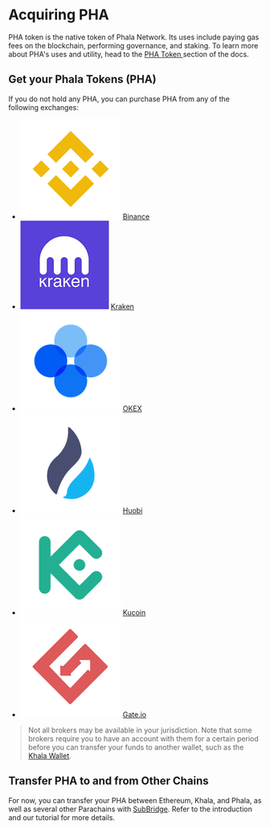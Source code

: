 # Acquiring PHA

PHA token is the native token of Phala Network. Its uses include paying gas fees on the blockchain, performing governance, and staking. To learn more about PHA's uses and utility, head to the [PHA Token ](broken-reference)section of the docs.

## Get your Phala Tokens (PHA) <a href="#get-your-phala-tokens-pha" id="get-your-phala-tokens-pha"></a>

If you do not hold any PHA, you can purchase PHA from any of the following exchanges:

* <img src="../../.gitbook/assets/1-Binance.png" alt="" data-size="line"> [Binance](https://www.binance.com/en)
* <img src="../../.gitbook/assets/kraken.jpeg" alt="" data-size="line"> [Kraken](https://www.kraken.com/prices/pha-phala-price-chart/eur-euro?interval=1m)
* <img src="../../.gitbook/assets/3-OKEx.png" alt="" data-size="line"> [OKEX](https://www.okex.com/trade-spot/pha-usdt)
* <img src="../../.gitbook/assets/2-Huobi.png" alt="" data-size="line"> [Huobi](https://www.huobi.com/en-us/exchange/pha\_usdt)
* <img src="../../.gitbook/assets/4-KuCoin.png" alt="" data-size="line"> [Kucoin](https://trade.kucoin.com/PHA-USDT)
* <img src="../../.gitbook/assets/7-Gate.png" alt="" data-size="line"> [Gate.io](https://www.gate.io/trade/PHA\_USDT)

> Not all brokers may be available in your jurisdiction. Note that some brokers require you to have an account with them for a certain period before you can transfer your funds to another wallet, such as the [Khala Wallet](https://polkadot.js.org/apps/?rpc=wss%3A%2F%2Fkhala-api.phala.network%2Fws#/accounts).

## Transfer PHA to and from Other Chains <a href="#transfer-pha-fromto-other-chains" id="transfer-pha-fromto-other-chains"></a>

For now, you can transfer your PHA between Ethereum, Khala, and Phala, as well as several other Parachains with [SubBridge](../../other-products/subbridge/). Refer to the introduction and our tutorial for more details.
